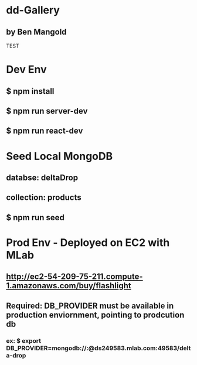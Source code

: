 # dd-Gallery
## by Ben Mangold

TEST

# Dev Env
## $ npm install
## $ npm run server-dev
## $ npm run react-dev

# Seed Local MongoDB
## databse: deltaDrop
## collection: products
## $ npm run seed

# Prod Env - Deployed on EC2 with MLab
## http://ec2-54-209-75-211.compute-1.amazonaws.com/buy/flashlight
## Required: DB_PROVIDER must be available in production enviornment, pointing to prodcution db
### ex: $ export DB_PROVIDER=mongodb://<un>:<pw>@ds249583.mlab.com:49583/delta-drop